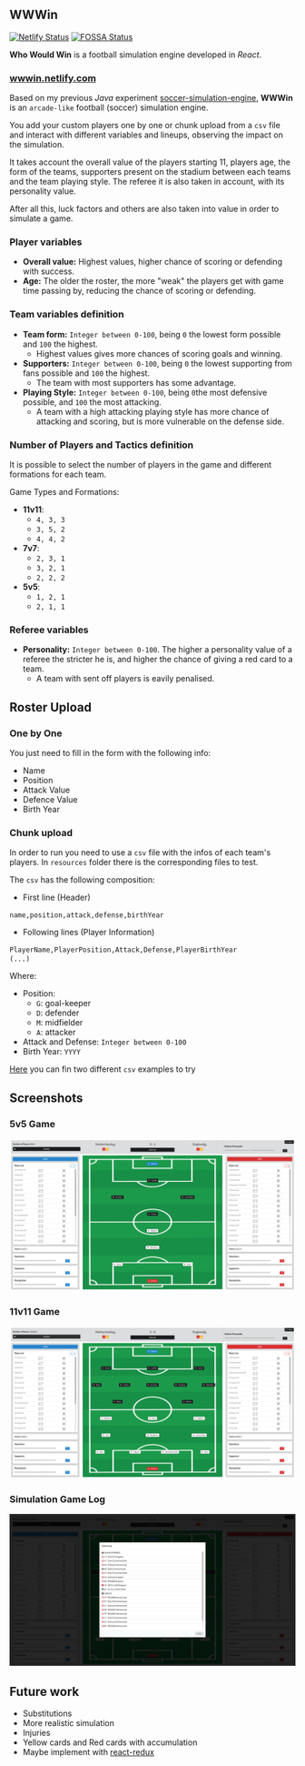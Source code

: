 
## WWWin
[![Netlify Status](https://api.netlify.com/api/v1/badges/d50587ac-39ef-4164-b2ff-a3c4ddf94c68/deploy-status)](https://app.netlify.com/sites/brave-kare-54d23b/deploys)
[![FOSSA Status](https://app.fossa.com/api/projects/git%2Bgithub.com%2Fzediogoviana%2Fwwwin.svg?type=shield)](https://app.fossa.com/projects/git%2Bgithub.com%2Fzediogoviana%2Fwwwin?ref=badge_shield)

**Who Would Win** is a football simulation engine developed in *React*.

### [wwwin.netlify.com](https://wwwin.netlify.com/)

Based on my previous *Java* experiment [soccer-simulation-engine](https://github.com/zediogoviana/soccer-simulation-engine),
**WWWin** is an `arcade-like` football (soccer) simulation engine.

You add your custom players one by one or chunk upload from a ```csv``` file and 
interact with different variables and lineups, observing the impact on the simulation.

It takes account the overall value of the players starting 11, players age, 
the form of the teams, supporters present on the stadium between each teams 
and the team playing style. The referee it is also taken in account, with its personality value.

After all this, luck factors and others are also taken into value in order to simulate a game.

### Player variables

* **Overall value:** Highest values, higher chance of scoring or defending with success.
* **Age:** The older the roster, the more "weak" the players get with game time passing by, reducing the chance of scoring or defending. 

### Team variables definition

* **Team form:** `Integer between 0-100`, being `0` the lowest form possible and `100` the highest.
	* Highest values gives more chances of scoring goals and winning.
* **Supporters:** `Integer between 0-100`, being `0` the lowest supporting from fans possible and `100` the highest. 
	* The team with most supporters has some advantage.
* **Playing Style:** `Integer between 0-100`, being `0`the most defensive possible, and `100` the most attacking.
	* A team with a high attacking playing style has more chance of attacking and scoring, but is more vulnerable on the defense side.

### Number of Players and Tactics definition

It is possible to select the number of players in the game and different formations for each team.

Game Types and Formations:

* **11v11**:
    * `4, 3, 3`
    * `3, 5, 2`
    * `4, 4, 2`
* **7v7**:
    * `2, 3, 1`
    * `3, 2, 1`
    * `2, 2, 2`
* **5v5**:
    * `1, 2, 1`
    * `2, 1, 1`

	
### Referee variables
* **Personality:** `Integer between 0-100`. The higher a personality value of a referee the stricter he is, and higher the chance of giving a red card to a team.
	* A team with sent off players is eavily penalised.


## Roster Upload

### One by One

You just need to fill in the form with the following info:

* Name
* Position
* Attack Value
* Defence Value
* Birth Year

### Chunk upload

In order to run you need to use a `csv` file with the infos of each team's players. 
In `resources` folder there is the corresponding files to test.

The `csv` has the following composition:

* First line (Header)

```
name,position,attack,defense,birthYear
```

* Following lines (Player Information)

```
PlayerName,PlayerPosition,Attack,Defense,PlayerBirthYear
(...) 
```

Where:
* Position: 
    * ```G```: goal-keeper
    * ```D```: defender
    * ```M```: midfielder
    * ```A```: attacker
* Attack and Defense: `Integer between 0-100`
* Birth Year: `YYYY`

[Here](https://github.com/zediogoviana/wwwin/tree/master/resources) you can fin two different `csv` examples to try
    
## Screenshots

### 5v5 Game
![Example Output1](./resources/screenshots/Screenshot1.png)

### 11v11 Game
![Example Output1](./resources/screenshots/Screenshot2.png)

### Simulation Game Log
![Example Output1](./resources/screenshots/Screenshot3.png)

## Future work

* Substitutions
* More realistic simulation 
* Injuries
* Yellow cards and Red cards with accumulation
* Maybe implement with [react-redux](https://github.com/reduxjs/react-redux)
